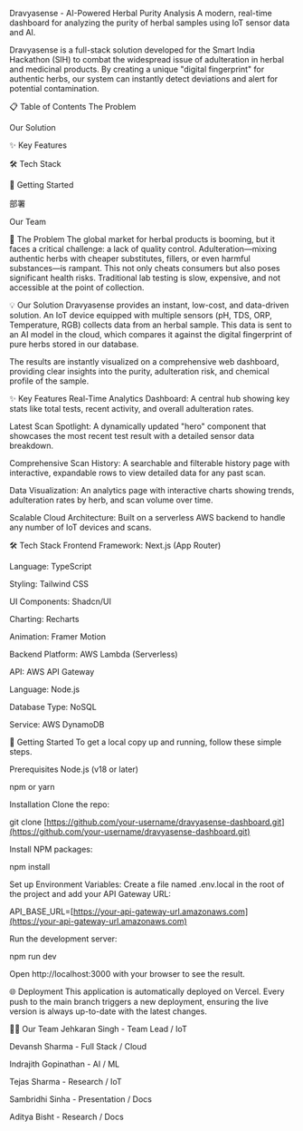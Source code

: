 Dravyasense - AI-Powered Herbal Purity Analysis
A modern, real-time dashboard for analyzing the purity of herbal samples using IoT sensor data and AI.

Dravyasense is a full-stack solution developed for the Smart India Hackathon (SIH) to combat the widespread issue of adulteration in herbal and medicinal products. By creating a unique "digital fingerprint" for authentic herbs, our system can instantly detect deviations and alert for potential contamination.

📋 Table of Contents
The Problem

Our Solution

✨ Key Features

🛠️ Tech Stack

🚀 Getting Started

部署

Our Team

📍 The Problem
The global market for herbal products is booming, but it faces a critical challenge: a lack of quality control. Adulteration—mixing authentic herbs with cheaper substitutes, fillers, or even harmful substances—is rampant. This not only cheats consumers but also poses significant health risks. Traditional lab testing is slow, expensive, and not accessible at the point of collection.

💡 Our Solution
Dravyasense provides an instant, low-cost, and data-driven solution. An IoT device equipped with multiple sensors (pH, TDS, ORP, Temperature, RGB) collects data from an herbal sample. This data is sent to an AI model in the cloud, which compares it against the digital fingerprint of pure herbs stored in our database.

The results are instantly visualized on a comprehensive web dashboard, providing clear insights into the purity, adulteration risk, and chemical profile of the sample.

✨ Key Features
Real-Time Analytics Dashboard: A central hub showing key stats like total tests, recent activity, and overall adulteration rates.

Latest Scan Spotlight: A dynamically updated "hero" component that showcases the most recent test result with a detailed sensor data breakdown.

Comprehensive Scan History: A searchable and filterable history page with interactive, expandable rows to view detailed data for any past scan.

Data Visualization: An analytics page with interactive charts showing trends, adulteration rates by herb, and scan volume over time.

Scalable Cloud Architecture: Built on a serverless AWS backend to handle any number of IoT devices and scans.

🛠️ Tech Stack
Frontend
Framework: Next.js (App Router)

Language: TypeScript

Styling: Tailwind CSS

UI Components: Shadcn/UI

Charting: Recharts

Animation: Framer Motion

Backend
Platform: AWS Lambda (Serverless)

API: AWS API Gateway

Language: Node.js

Database
Type: NoSQL

Service: AWS DynamoDB

🚀 Getting Started
To get a local copy up and running, follow these simple steps.

Prerequisites
Node.js (v18 or later)

npm or yarn

Installation
Clone the repo:

git clone [https://github.com/your-username/dravyasense-dashboard.git](https://github.com/your-username/dravyasense-dashboard.git)

Install NPM packages:

npm install

Set up Environment Variables:
Create a file named .env.local in the root of the project and add your API Gateway URL:

API_BASE_URL=[https://your-api-gateway-url.amazonaws.com](https://your-api-gateway-url.amazonaws.com)

Run the development server:

npm run dev

Open http://localhost:3000 with your browser to see the result.

🌐 Deployment
This application is automatically deployed on Vercel. Every push to the main branch triggers a new deployment, ensuring the live version is always up-to-date with the latest changes.

🧑‍💻 Our Team
Jehkaran Singh - Team Lead / IoT

Devansh Sharma - Full Stack / Cloud

Indrajith Gopinathan - AI / ML

Tejas Sharma - Research / IoT

Sambridhi Sinha - Presentation / Docs

Aditya Bisht - Research / Docs